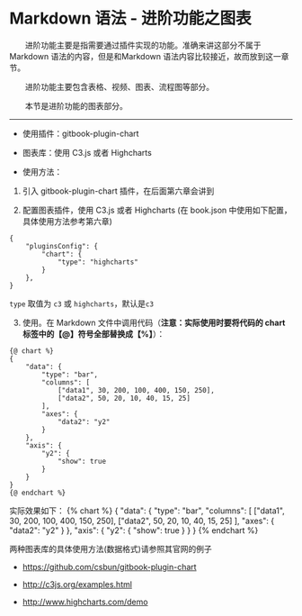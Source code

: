 # Markdown 语法 - 进阶功能之图表

&emsp;&emsp;进阶功能主要是指需要通过插件实现的功能。准确来讲这部分不属于 Markdown 语法的内容，但是和Markdown 语法内容比较接近，故而放到这一章节。

&emsp;&emsp;进阶功能主要包含表格、视频、图表、流程图等部分。

&emsp;&emsp;本节是进阶功能的图表部分。

***

* 使用插件：gitbook-plugin-chart

* 图表库：使用 C3.js 或者 Highcharts

* 使用方法：


1. 引入 gitbook-plugin-chart 插件，在后面第六章会讲到

2. 配置图表插件，使用 C3.js 或者 Highcharts (在 book.json 中使用如下配置，具体使用方法参考第六章)
```
{
    "pluginsConfig": {
        "chart": {
            "type": "highcharts"
        }
    },
}
```
```type``` 取值为 ```c3``` 或 ```highcharts```，默认是```c3```

3. 使用。在 Markdown 文件中调用代码（**注意：实际使用时要将代码的 chart 标签中的【@】符号全部替换成【%】**）：
```
{@ chart %}
{
    "data": {
        "type": "bar",
        "columns": [
            ["data1", 30, 200, 100, 400, 150, 250],
            ["data2", 50, 20, 10, 40, 15, 25]
        ],
        "axes": {
            "data2": "y2"
        }
    },
    "axis": {
        "y2": {
            "show": true
        }
    }
}
{@ endchart %}
```
实际效果如下：
{% chart %}
{
    "data": {
        "type": "bar",
        "columns": [
            ["data1", 30, 200, 100, 400, 150, 250],
            ["data2", 50, 20, 10, 40, 15, 25]
        ],
        "axes": {
            "data2": "y2"
        }
    },
    "axis": {
        "y2": {
            "show": true
        }
    }
}
{% endchart %}
 
两种图表库的具体使用方法(数据格式)请参照其官网的例子

* https://github.com/csbun/gitbook-plugin-chart

* http://c3js.org/examples.html

* http://www.highcharts.com/demo


